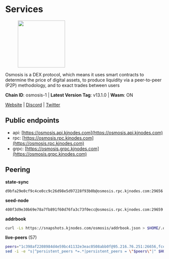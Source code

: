 # Services

<figure><img src="https://raw.githubusercontent.com/kj89/testnet_manuals/main/pingpub/logos/osmosis.png" width="150" alt=""><figcaption></figcaption></figure>

Osmosis is a DEX protocol, which means it uses smart contracts  to determine the price of digital assets, to produce liquidity  via a peer-to-peer (P2P) methodology, and to exact trades between users

**Chain ID**: osmosis-1 | **Latest Version Tag**: v13.1.0 | **Wasm**: ON

[Website](https://osmosis.zone) | [Discord](https://discord.gg/osmosis) | [Twitter](https://twitter.com/osmosiszone)


## Public endpoints

* api: [https://osmosis.api.kjnodes.com](https://osmosis.api.kjnodes.com)
* rpc: [https://osmosis.rpc.kjnodes.com](https://osmosis.rpc.kjnodes.com)
* grpc: [https://osmosis.grpc.kjnodes.com](https://osmosis.grpc.kjnodes.com)

## Peering

**state-sync**

```text
d9bfa29e0cf9c4ce0cc9c26d98e5d97228f93b0b@osmosis.rpc.kjnodes.com:29656
```

**seed-node**

```text
400f3d9e30b69e78a7fb891f60d76fa3c73f0ecc@osmosis.rpc.kjnodes.com:29659
```

**addrbook**
```bash
curl -Ls https://snapshots.kjnodes.com/osmosis/addrbook.json > $HOME/.osmosisd/config/addrbook.json
```

**live-peers** (57)
```bash
peers="1c398af2208984d4e59bc41132e3eac0508abb0f@95.216.76.251:26656,fced2c95050c0d4781b76cd2b0a93efae03cb395@65.108.77.93:26656,c47e03ce1b82b136768581a028033c4e201962f6@65.108.79.45:26656,0419c998d6aac0afdb05808ad9a935670248e209@65.108.204.56:26656,42f42a4b3527b927d5002d45abd37f66ecdd4861@51.178.74.75:16656,406f64a8d601e34d7311fd61ec87b0c7028bd230@138.201.23.39:46656,173751092c573b78d0dd40677dc7d7f5b546dcfd@94.130.207.9:26656,d589eb77d7dfebec659ce8bce9f903250301c8ba@116.202.216.57:26656,a2024229e2eed1650ba3a3ea9db67fa318dc232e@142.132.199.3:26656,569aac51b04607a18696c63035586816dec85511@157.90.213.235:26656,259ab883ee76f92e82f8f14d463aaaa09d857fb9@144.76.70.108:9010,f9a920a61ee994b12b77178dd5f1fc1ed39b7cd2@142.132.255.49:26656,2000928f1b09973431b53292ef80c1cd836fd967@168.119.213.117:26656,407267ac44b20a0a4258d0bbca1c9f657bf88d08@74.118.143.19:26656,b69e57cd6f796ac5d6efb1a834163365c37cbfa8@78.46.69.29:26656,9c1a9d04c2d642dd3297672f734d47d87f236ae4@109.123.253.244:26656,e5eb8feebe386079b59db9a4d515178c40620067@77.68.7.205:26656,d0d4b88110767c503baa8a618cfd7e284482f8dc@37.120.245.11:26656,fc590afe489a1b9ca8ff3f2fb396dbc20b1997a4@204.16.244.254:26656,971c324f0889de5fd528402487168d88857a3df6@66.172.36.141:36656,6b1dd134b30aeaeb2f21f33bd2cd0370a2275501@138.68.6.165:26656,33cf290cc0cfec8c59e6af86f1a5579303d21087@138.68.14.64:26656,8500a6a0a7f1a6afc66f5d8956214bfd44ebd30c@65.109.53.142:26856,4a837e3411b0281f00c07706cfea72d3ebc575f1@176.9.38.49:26656,1528ce3b88d859f2f8c4160d9b155ecea5177a2e@142.132.146.105:26656,724cef11bbe866269b3d67f7dd5ea539cc4096bf@198.244.164.186:26656,30e9432879d5b0976b88e52120dc12338e40fc33@65.108.108.176:26656,fc2ad6fb9f20b4a637e244d92c35362bdb5d96af@100.26.145.135:26656,0660d18b65340a55514f240dd517282ca286f169@176.9.28.62:26656,43785e5ffd8783393ea8094f77efcee5bdbcdce3@78.141.244.18:26656,42745690b41f6a7515c4a87d88efda2e82b55b76@78.46.94.183:26656,20913e92e8b9ea2d80ad34edd9b52e97886cf616@54.37.30.181:26656,f67dde244467670d0cbd93a71ec1d6fd9c99c528@93.115.29.37:26656,f4b811759e55f665180545ad5e1b42573f660861@135.181.181.251:26656,d4e6a9d74abbf4676c8fd2d58d27fc24b59056b9@143.198.22.206:26656,bfb67b2ae345955d6bc0991450120669c683386e@149.56.25.66:26656,b8450ac06ab8ccac21b21bbbba8ea3751a479291@3.91.196.177:26656,4d659b7b244a68913bfbdc6c9e7aa1a64391238e@74.118.139.59:26656,6945be12a7d357a39b9cfbb0018249b234fc4a15@54.241.143.196:26656,be930386104083882c7e491d60584e15c101c1da@178.128.156.131:26656,e0fbdbdce6ec8797412751edd00fbaf114c42fad@34.220.226.204:26656,47e4075978458bfc382630b2a46aabbbbf7977b2@143.198.234.114:26656,a6283307952423c1751431c220d11ed36b61ed84@143.110.237.113:26656,74e8ba742d8312c250f3237c8c8f3f951c01f9df@95.216.4.104:2003,ec929701754be057fb38c824fc127e26add9c900@138.201.121.185:26666,9b1bfb99d9eb04af32510ed8e3eb83c59448662f@95.214.52.220:26656,071ae914b06e14148a6286a0fa087c797336f043@34.105.246.121:26656,ae1d6719d140abfe705249c756e5d192527af0eb@5.161.22.41:26656,d9bfa29e0cf9c4ce0cc9c26d98e5d97228f93b0b@65.109.88.38:29656,d87b23a8f9134744f2370b069531fcf62e7721c9@65.109.30.119:26656,f9bfc7f25f63bd7e392fbe5465126b311465cbce@65.108.78.186:26656,2736d870197d443e463b4ff4b7b52f1cec920030@45.63.39.14:26656,9dadae9bb9575d70a2a7ca68b779a34b2ffc59ef@116.202.216.111:26656,471518432477e31ea348af246c0b54095d41352c@88.198.131.122:26656,c5358545d951ae666c695903036c1e93578951eb@135.181.176.113:26656,8e72d0b37a9dc16ea58c0da705caa6530badd6ce@138.197.68.193:26656,d90150d606724bb19d533f861024174f3aa42351@213.239.213.115:26656"
sed -i -e "s|^persistent_peers *=.*|persistent_peers = \"$peers\"|" $HOME/.osmosisd/config/config.toml
```
